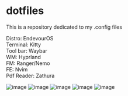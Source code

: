 # dotfiles
This is a repository dedicated to my .config files  

Distro: EndevourOS  
Terminal: Kitty   
Tool bar: Waybar  
WM: Hyprland  
FM: Ranger/Nemo  
FE: Nvim  
Pdf Reader: Zathura  

![image](https://github.com/gaaelgarciia/dotfiles/assets/142544263/79f7ee9c-4ab1-4b53-92a8-35e3c2fc3e40)
![image](https://github.com/gaaelgarciia/dotfiles/assets/142544263/4b3c2ac1-3576-4ef5-8e29-a8e634dd7207)
![image](https://github.com/gaaelgarciia/dotfiles/assets/142544263/fec8a0c3-dc02-43f0-8d51-fe381e987426)
![image](https://github.com/gaaelgarciia/dotfiles/assets/142544263/62570931-dbe7-4193-8e35-bd30840462e4)
![image](https://github.com/gaaelgarciia/dotfiles/assets/142544263/d1f01371-9e17-4efe-87f3-0460fa1dd217)

